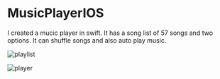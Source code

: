 # MusicPlayerIOS
I created a mucic player in swift. It has a song list of 57 songs and two options. It can shuffle songs and also auto play music.  

![playlist](https://cloud.githubusercontent.com/assets/22567278/24528792/30a7462c-1576-11e7-8e1b-cb5544f4da9e.jpg)

![player](https://cloud.githubusercontent.com/assets/22567278/24528796/335047fc-1576-11e7-9bdd-fbae3ce6a1cd.jpg)
